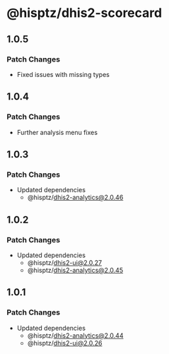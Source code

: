 # @hisptz/dhis2-scorecard

## 1.0.5

### Patch Changes

- Fixed issues with missing types

## 1.0.4

### Patch Changes

- Further analysis menu fixes

## 1.0.3

### Patch Changes

- Updated dependencies
  - @hisptz/dhis2-analytics@2.0.46

## 1.0.2

### Patch Changes

- Updated dependencies
  - @hisptz/dhis2-ui@2.0.27
  - @hisptz/dhis2-analytics@2.0.45

## 1.0.1

### Patch Changes

- Updated dependencies
  - @hisptz/dhis2-analytics@2.0.44
  - @hisptz/dhis2-ui@2.0.26
